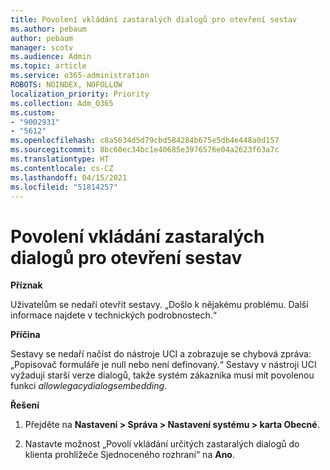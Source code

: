 ```yaml
---
title: Povolení vkládání zastaralých dialogů pro otevření sestav
ms.author: pebaum
author: pebaum
manager: scotv
ms.audience: Admin
ms.topic: article
ms.service: o365-administration
ROBOTS: NOINDEX, NOFOLLOW
localization_priority: Priority
ms.collection: Adm_O365
ms.custom:
- "9002931"
- "5612"
ms.openlocfilehash: c8a5634d5d79cbd584284b675e5db4e448a0d157
ms.sourcegitcommit: 8bc60ec34bc1e40685e3976576e04a2623f63a7c
ms.translationtype: HT
ms.contentlocale: cs-CZ
ms.lasthandoff: 04/15/2021
ms.locfileid: "51814257"
---
```

# <a name="enable-embedding-legacy-dialogs-to-open-reports"></a>Povolení vkládání zastaralých dialogů pro otevření sestav

**Příznak**

Uživatelům se nedaří otevřít sestavy. „Došlo k nějakému problému. Další informace najdete v technických podrobnostech.“

**Příčina**

Sestavy se nedaří načíst do nástroje UCI a zobrazuje se chybová zpráva: „Popisovač formuláře je null nebo není definovaný.“ Sestavy v nástroji UCI vyžadují starší verze dialogů, takže systém zákazníka musí mít povolenou funkci *allowlegacydialogsembedding*.

**Řešení**

1. Přejděte na **Nastavení > Správa > Nastavení systému > karta Obecné**.

2. Nastavte možnost „Povolí vkládání určitých zastaralých dialogů do klienta prohlížeče Sjednoceného rozhraní“ na **Ano**.
